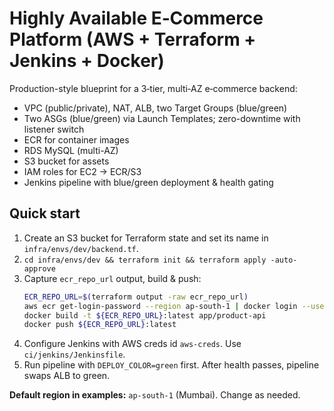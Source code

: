 # Highly Available E‑Commerce Platform (AWS + Terraform + Jenkins + Docker)

Production-style blueprint for a 3‑tier, multi‑AZ e‑commerce backend:
- VPC (public/private), NAT, ALB, two Target Groups (blue/green)
- Two ASGs (blue/green) via Launch Templates; zero-downtime with listener switch
- ECR for container images
- RDS MySQL (multi-AZ)
- S3 bucket for assets
- IAM roles for EC2 -> ECR/S3
- Jenkins pipeline with blue/green deployment & health gating

## Quick start
1) Create an S3 bucket for Terraform state and set its name in `infra/envs/dev/backend.tf`.
2) `cd infra/envs/dev && terraform init && terraform apply -auto-approve`
3) Capture `ecr_repo_url` output, build & push:
   ```bash
   ECR_REPO_URL=$(terraform output -raw ecr_repo_url)
   aws ecr get-login-password --region ap-south-1 | docker login --username AWS --password-stdin ${ECR_REPO_URL%%/*}
   docker build -t ${ECR_REPO_URL}:latest app/product-api
   docker push ${ECR_REPO_URL}:latest
   ```
4) Configure Jenkins with AWS creds id `aws-creds`. Use `ci/jenkins/Jenkinsfile`.
5) Run pipeline with `DEPLOY_COLOR=green` first. After health passes, pipeline swaps ALB to green.

**Default region in examples:** `ap-south-1` (Mumbai). Change as needed.
